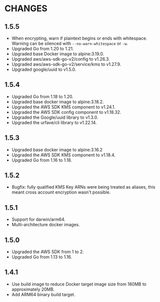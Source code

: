 # CHANGES

## 1.5.5

- When encrypting, warn if plaintext begins or ends with whitespace.  Warning can
  be silenced with `--no-warn-whitespace` or `-w`.
- Upgraded Go from 1.20 to 1.21.
- Upgraded base Docker image to alpine:3.19.0.
- Upgraded aws/aws-sdk-go-v2/config to v1.26.3.
- Upgraded aws/aws-sdk-go-v2/service/kms to v1.27.9.
- Upgraded google/uuid to v1.5.0.

## 1.5.4

- Upgraded Go from 1.18 to 1.20.
- Upgraded base docker image to alpine:3.18.2.
- Upgraded the AWS SDK KMS component to v1.24.1.
- Upgraded the AWS SDK config component to v1.18.32.
- Upgraded the Google/uuid library to v1.3.0.
- Upgraded the urfave/cli library to v1.22.14.

## 1.5.3

- Upgraded base docker image to alpine:3.16.2
- Upgraded the AWS SDK KMS component to v1.18.4.
- Upgraded Go from 1.16 to 1.18.

## 1.5.2

- Bugfix: fully qualified KMS Key ARNs were being treated as aliases, this meant
  cross account encryption wasn't possible.

## 1.5.1

- Support for darwin/arm64.
- Multi-architecture docker images.

## 1.5.0

- Upgraded the AWS SDK from 1 to 2.
- Upgraded Go from 1.13 to 1.16.

## 1.4.1

- Use build image to reduce Docker target image size from 160MB to approximately 20MB.
- Add ARM64 binary build target.
